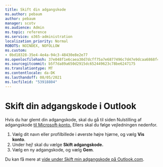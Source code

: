 ```yaml
---
title: Skift din adgangskode
ms.author: pebaum
author: pebaum
manager: scotv
ms.audience: Admin
ms.topic: reference
ms.service: o365-administration
localization_priority: Normal
ROBOTS: NOINDEX, NOFOLLOW
ms.custom:
- 0bd18328-35e4-4e4a-94c3-48430e8e2e77
ms.openlocfilehash: 37e048f1e6caea30d7dcff75a7e6877496c7d47e9dcaa6868f4d0315b5eb0d56
ms.sourcegitcommit: b5f7da89a650d2915dc652449623c78be6247175
ms.translationtype: MT
ms.contentlocale: da-DK
ms.lasthandoff: 08/05/2021
ms.locfileid: "53918804"
---
```

# <a name="change-your-password-in-outlook"></a>Skift din adgangskode i Outlook

Hvis du har glemt din adgangskode, skal du gå til siden Nulstilling af adgangskode [til Microsoft-konto.](https://go.microsoft.com/fwlink/p/?linkid=841909) Ellers skal du følge vejledningen nedenfor.
  
1. Vælg dit navn eller profilbillede i øverste højre hjørne, og vælg **Vis konto**.
2. Under hej! skal du vælge **Skift adgangskode.**
3. Vælg en ny adgangskode, og vælg **Gem**.

Du kan få mere at [vide under Skift min adgangskode på Outlook.com](https://support.office.com/article/2138d690-811c-4545-b2f3-e4dbe80c9735.aspx).